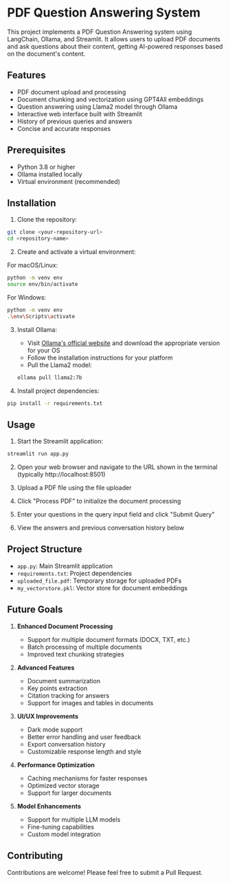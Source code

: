 # PDF Question Answering System

This project implements a PDF Question Answering system using LangChain, Ollama, and Streamlit. It allows users to upload PDF documents and ask questions about their content, getting AI-powered responses based on the document's content.

## Features

- PDF document upload and processing
- Document chunking and vectorization using GPT4All embeddings
- Question answering using Llama2 model through Ollama
- Interactive web interface built with Streamlit
- History of previous queries and answers
- Concise and accurate responses

## Prerequisites

- Python 3.8 or higher
- Ollama installed locally
- Virtual environment (recommended)

## Installation

1. Clone the repository:
```bash
git clone <your-repository-url>
cd <repository-name>
```

2. Create and activate a virtual environment:

For macOS/Linux:
```bash
python -m venv env
source env/bin/activate
```

For Windows:
```bash
python -m venv env
.\env\Scripts\activate
```

3. Install Ollama:
   - Visit [Ollama's official website](https://ollama.ai/) and download the appropriate version for your OS
   - Follow the installation instructions for your platform
   - Pull the Llama2 model:
   ```bash
   ollama pull llama2:7b
   ```

4. Install project dependencies:
```bash
pip install -r requirements.txt
```

## Usage

1. Start the Streamlit application:
```bash
streamlit run app.py
```

2. Open your web browser and navigate to the URL shown in the terminal (typically http://localhost:8501)

3. Upload a PDF file using the file uploader

4. Click "Process PDF" to initialize the document processing

5. Enter your questions in the query input field and click "Submit Query"

6. View the answers and previous conversation history below

## Project Structure

- `app.py`: Main Streamlit application
- `requirements.txt`: Project dependencies
- `uploaded_file.pdf`: Temporary storage for uploaded PDFs
- `my_vectorstore.pkl`: Vector store for document embeddings

## Future Goals

1. **Enhanced Document Processing**
   - Support for multiple document formats (DOCX, TXT, etc.)
   - Batch processing of multiple documents
   - Improved text chunking strategies

2. **Advanced Features**
   - Document summarization
   - Key points extraction
   - Citation tracking for answers
   - Support for images and tables in documents

3. **UI/UX Improvements**
   - Dark mode support
   - Better error handling and user feedback
   - Export conversation history
   - Customizable response length and style

4. **Performance Optimization**
   - Caching mechanisms for faster responses
   - Optimized vector storage
   - Support for larger documents

5. **Model Enhancements**
   - Support for multiple LLM models
   - Fine-tuning capabilities
   - Custom model integration

## Contributing

Contributions are welcome! Please feel free to submit a Pull Request.
